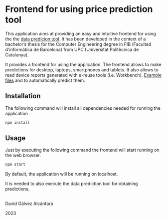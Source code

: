 # Frontend for using price prediction tool
This application aims at providing an easy and intuitive frontend for using the the [data predicion tool](https://github.com/Kerbolerr/TFGDavid23Model).
It has been developed in the context of a bachelor’s thesis for the Computer Engineering degree in FIB (Facultad d'informàtica de Barcelona) from UPC (Universitat Politècnica de Catalunya).

It provides a frontend for using the application.
The frontend allows to make predictions for desktop, laptops, smartphones and tablets.
It also allows to read device reports generated with e-reuse tools (i.e. Workbench). [Example files](https://github.com/eReuse/devicehub-teal/blob/master/ereuse_devicehub/dummy/files/asus-eee-1000h.snapshot.11.yaml) and to automatically predict them.

## Installation

The following command will install all dependencies needed for running the application
```bash
npm install
```

## Usage
Just by executing the following command the frontend will start running on the web browser.

```bash
npm start
```

By default, the application will be running on localhost.

It is needed to also execute the data prediction tool for obtaining predictions.

##
David Gálvez Alcántara

2023
